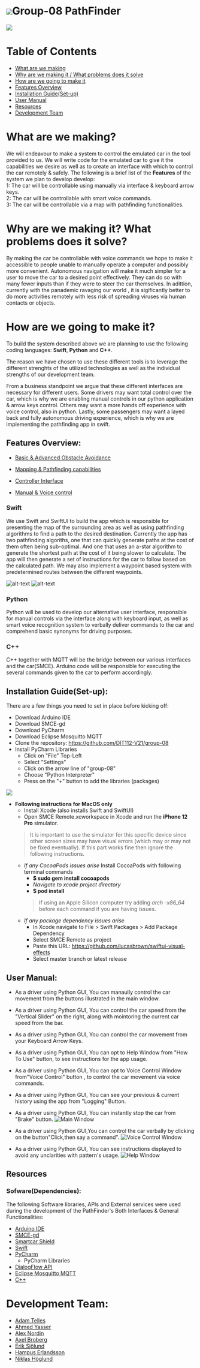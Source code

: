 # ![](https://github.com/DIT112-V21/group-08/blob/master/GUI%20Pycharm/Car%20icon.png)Group-08 PathFinder 
![](https://github.com/DIT112-V21/group-08/blob/master/GUI%20Pycharm/Path%20Finder.png)
# Table of Contents
- [What are we making](https://github.com/DIT112-V21/group-08#what-are-we-making)
- [Why are we making it / What problems does it solve](https://github.com/DIT112-V21/group-08#why-are-we-making-it-what-problems-does-it-solve)
- [How are we going to make it](https://github.com/DIT112-V21/group-08#how-are-we-going-to-make-it)
- [Features Overview](https://github.com/DIT112-V21/group-08#features-overview)
- [Installation Guide(Set-up)](https://github.com/DIT112-V21/group-08/tree/master#installation-guideset-up)
- [User Manual](https://github.com/DIT112-V21/group-08/tree/master#user-manual)
- [Resources](https://github.com/DIT112-V21/group-08#resources)
- [Development Team](https://github.com/DIT112-V21/group-08#development-team)
# What are we making?

We will endeavour to make a system to control the emulated car in the tool provided to us. We will write code for the emulated car to give it the capabilities we desire as well as to create an interface with which to control the car remotely & safely.
The following is a brief list of the **Features** of the system we plan to develop develop: \
      1: The car will be controllable using manually via interface  & keyboard arrow keys. \
      2: The car will be controllable with smart voice commands. \
      3: The car will be controllable via a map with pathfinding functionalities.
      
# Why are we making it? What problems does it solve?

By making the car be controllable with voice commands we hope to make it accessible to people unable to manually operate a computer and possibly more convenient. Autonomous navigation will make it much simpler for a user to move the car to a desired point effectively. They can do so with many fewer inputs than if they were to steer the car themselves.
In adittion, currently with the panademic ravaging our world , it is sigificantly better to do more activities remotely with less risk of spreading viruses via human contacts or objects.

# How are we going to make it?

To build the system described above we are planning to use the following coding languages: **Swift**, **Python** and **C++**.

The reason we have chosen to use these different tools is to leverage the different strenghts of the utilized technologies as well as the individual strengths of our development team.

From a business standpoint we argue that these different interfaces are necessary for different users. Some drivers may want total control over the car, which is why we are enabling  manual controls in our python application & arrow keys control. Others may want a more hands off experience with voice control, also in python. Lastly, some passengers may want a layed back and fully autonomous driving experience, which is why we are implementing the pathfinding app in swift.

## Features Overview:

- [Basic & Advanced Obstacle Avoidance](https://github.com/DIT112-V21/group-08/wiki/Milestone-1:-Basic-Movement-&-Basic-Obstacle-Avoidance)

- [Mapping & Pathfinding capabilities](https://github.com/DIT112-V21/group-08/wiki/Milestone-2:-Mapping-&-Pathfinder-&-Advanced-Obstacle-Avoidance)

- [Controller Interface](https://github.com/DIT112-V21/group-08/wiki/Milestone-3:-Controller-Interface)

- [Manual & Voice control](https://github.com/DIT112-V21/group-08/wiki/Milestone-4:-Voice-Control)

### Swift

We use Swift and SwiftUI to build the app which is responsible for presenting the map of the surrounding area as well as using pathfinding algorithms to find a path to the desired destination. Currently the app has two pathfinding algoriths, one that can quickly generate paths at the cost of them often being sub-optimal. And one that uses an a-star algorithm to generate the shortest path at the cost of it being slower to calculate. The app will then generate a set of instructions for the car to follow based on the calculated path. We may also implement a waypoint based system with predetermined routes between the different waypoints.

![alt-text](https://github.com/DIT112-V21/group-08/blob/master/swift/Pathfinder/SMCE%20Remote/Preview%20Content/Preview%20Assets.xcassets/DemoGIFs/NodeMap.gif)
![alt-text](https://github.com/DIT112-V21/group-08/blob/master/swift/Pathfinder/SMCE%20Remote/Preview%20Content/Preview%20Assets.xcassets/DemoGIFs/Astar.gif) 

### Python

Python will be used to develop our alternative user interface, responsible for manual controls via the interface along with keyboard input, as well as smart voice recognition system to verbally deliver commands to the car and comprehend basic synonyms for driving purposes.


### C++

C++ together with MQTT will be the bridge between our various interfaces and the car(SMCE). Arduino code will be responsible for executing the several commands given to the car to perform accordingly.

## Installation Guide(Set-up):
There are a few things you need to set in place before kicking off:

- Download Arduino IDE
- Download SMCE-gd
- Download PyCharm
- Download Eclipse Mosquitto MQTT
- Clone the repository: https://github.com/DIT112-V21/group-08
- Install PyCharm Libraries
  - Click on "File" Top-Left
  - Select "Settings"
  - Click on the arrow line of "group-08"
  - Choose "Python Interpreter"
  - Press on the "+" button to add the libraries (packages)

![](https://github.com/DIT112-V21/group-08/blob/master/GUI%20Pycharm/Python%20Libraries.png)

- **Following instructions for MacOS only**
  - Install Xcode (also installs Swift and SwiftUI)
  - Open SMCE Remote.xcworkspace in Xcode and run the **iPhone 12 Pro** simulator. 
  > It is important to use the simulator for this specific device since other screen sizes may have visual errors (which may or may not be fixed eventually). If this part works fine then ignore the following instructions.
  - *If any CocoaPods issues arise* Install CocoaPods with following terminal commands
    - **$ sudo gem install cocoapods**
    - *Navigate to xcode project directory*
    - **$ pod install**
    > If using an Apple Silicon computer try adding *arch -x86_64* before each command if you are having issues.
  - *If any package dependency issues arise*
    - In Xcode navigate to File > Swift Packages > Add Package Dependency
    - Select SMCE Remote as project
    - Paste this URL: https://github.com/lucasbrown/swiftui-visual-effects
    - Select master branch or latest release

## User Manual:
- As a driver using Python GUI, You can manaully control the car movement from the buttons illustrated in the main window.
- As a driver using Python GUI, You can control the car speed from the "Vertical Slider" on the right, along with mointoring the current car speed from the bar.
- As a driver using Python GUI, You can control the car movement from your Keyboard Arrow Keys.
- As a driver using Python GUI, You can opt to Help Window from "How To Use" button, to see instructions for the app usage.
- As a driver using Python GUI, You can opt to Voice Control Window from"Voice Control" button , to control the car movement via voice commands.
- As a driver using Python GUI, You can see your previous & current history using the app from "Logging" Button.
- As a driver using Python GUI, You can instantly stop the car from "Brake" button.
![Main Window](https://github.com/DIT112-V21/group-08/blob/master/GUI%20Pycharm/Main%20window.png) 

- As a driver using Python GUI,You can control the car verbally by clicking on the button"Click,then say a command".
![Voice Control Window](https://github.com/DIT112-V21/group-08/blob/master/GUI%20Pycharm/Voice%20Control%20Window.png) 

- As a driver using Python GUI, You can see instructions displayed to avoid any unclarities with pattern's usage.
![Help Window](https://github.com/DIT112-V21/group-08/blob/master/GUI%20Pycharm/Help%20Window.png)

## Resources
### Sofware(Dependencies):
The following Software libraries, APIs and External services were used during the development of the PathFinder's Both Interfaces & General Functionalities:
- [Arduino IDE](https://www.arduino.cc/en/software)
- [SMCE-gd](https://github.com/ItJustWorksTM/smce-gd)
- [Smartcar Shield](https://platisd.github.io/smartcar_shield/index.html)
- [Swift](https://swift.org/download/)
- [PyCharm](https://www.jetbrains.com/pycharm/)
  - PyCharm Libraries
- [DialogFlow API](https://cloud.google.com/dialogflow/es/docs)
- [Eclipse Mosquitto MQTT](https://mosquitto.org/download/)
- [C++](https://www.jetbrains.com/clion/?gclid=CjwKCAjwtJ2FBhAuEiwAIKu19nQfybBlmVgNuk8aOl7V7R__jwzHdAKu_jqeAhlLfO1aTcjLJXvwyRoCoK8QAvD_BwE&gclsrc=aw.ds)

# Development Team:

- [Adam Telles](https://github.com/adamtelles)
- [Ahmed Yasser](https://github.com/AhmedYasser-gu)
- [Alex Nordin](https://github.com/Alnor985)
- [Axel Broberg](https://github.com/AxelBroberg)
- [Erik Sjölund](https://github.com/esjolund)	
- [Hampus Erlandsson](https://github.com/BrutalFrost)  
- [Niklas Höglund](https://github.com/NiklasHoglund)   

